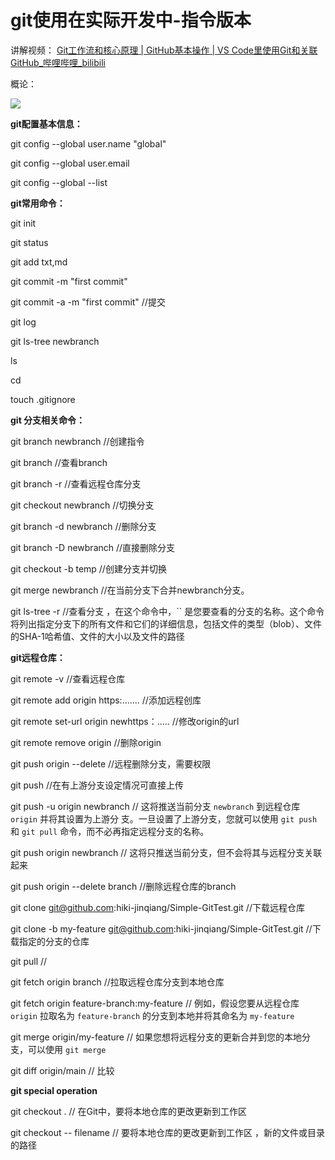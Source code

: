 # git使用在实际开发中-指令版本



讲解视频： [Git工作流和核心原理 | GitHub基本操作 | VS Code里使用Git和关联GitHub_哔哩哔哩_bilibili](https://www.bilibili.com/video/BV1r3411F7kn/?spm_id_from=333.1007.top_right_bar_window_default_collection.content.click&vd_source=d6cbfce424d90414a859cc5aee71d89e) 

概论：

![](E:/3-GitTest/picture/Snipaste_2023-10-06_21-17-33.png)

**git配置基本信息：**

git config --global user.name "global"

git config --global user.email

git config --global --list



**git常用命令：**

git init

git status

git add txt,md

 git commit -m "first commit"

git commit -a -m "first commit"   //提交

git log

git ls-tree newbranch <filename>

ls

cd

touch .gitignore



**git 分支相关命令：**

git branch newbranch  //创建指令

git branch                       //查看branch

git branch -r                   //查看远程仓库分支

git checkout  newbranch  //切换分支

git branch -d newbranch  //删除分支

git branch -D newbranch //直接删除分支

git checkout -b temp         //创建分支并切换

git merge newbranch  //在当前分支下合并newbranch分支。



git ls-tree -r <branch-name>    //查看分支 ，在这个命令中，`` 是您要查看的分支的名称。这个命令将列出指定分支下的所有文件和它们的详细信息，包括文件的类型（blob）、文件的SHA-1哈希值、文件的大小以及文件的路径 



**git远程仓库：**

git remote -v                                         //查看远程仓库

git remote add origin https:....... //添加远程创库

git remote set-url origin  newhttps：.....   //修改origin的url

git remote remove origin                 //删除origin

git push origin --delete <branch-name>      //远程删除分支，需要权限



git push         //在有上游分支设定情况可直接上传

git push -u origin newbranch             // 这将推送当前分支 `newbranch` 到远程仓库 `origin` 并将其设置为上游分        支。一旦设置了上游分支，您就可以使用 `git push` 和 `git pull` 命令，而不必再指定远程分支的名称。 

git push origin newbranch          // 这将只推送当前分支，但不会将其与远程分支关联起来 

git push origin --delete  branch      //删除远程仓库的branch



git clone git@github.com:hiki-jinqiang/Simple-GitTest.git      //下载远程仓库

git clone -b my-feature git@github.com:hiki-jinqiang/Simple-GitTest.git   //下载指定的分支的仓库

git pull         //

git fetch origin branch      //拉取远程仓库分支到本地仓库

git fetch origin feature-branch:my-feature  // 例如，假设您要从远程仓库 `origin` 拉取名为 `feature-branch`    的分支到本地并将其命名为 `my-feature` 

git merge origin/my-feature  // 如果您想将远程分支的更新合并到您的本地分支，可以使用 `git merge` 



git diff origin/main     // 比较



**git special operation**

git checkout .  // 在Git中，要将本地仓库的更改更新到工作区 

git checkout -- filename      // 要将本地仓库的更改更新到工作区 ，新的文件或目录的路径 





















